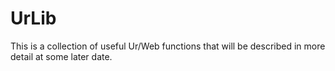 # UrLib

This is a collection of useful Ur/Web functions that will be described in more detail at some later date.
